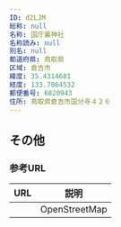 ```yaml
---
ID: d2LJM
総称: null
名称: 国庁裏神社
名称読み: null
別名: null
都道府県: 鳥取県
区域: 倉吉市
緯度: 35.4314681
経度: 133.7864532
郵便番号: 6820943
住所: 鳥取県倉吉市国分寺４２６
---
```


## その他

### 参考URL

| URL | 説明          |
| --- | ------------- |
|     | OpenStreetMap |
